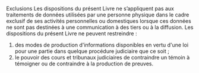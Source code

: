 Exclusions
Les dispositions du présent Livre ne s’appliquent pas aux traitements de données utilisées par une personne physique dans le cadre exclusif de ses activités personnelles ou domestiques lorsque ces données ne sont pas destinées à une communication à des tiers ou à la diffusion.
Les dispositions du présent Livre ne peuvent restreindre :
1. des modes de production d'informations disponibles en vertu d'une loi pour une partie dans quelque procédure judiciaire que ce soit ;
1. le pouvoir des cours et tribunaux judiciaires de contraindre un témoin à témoigner ou de contraindre à la production de preuves.